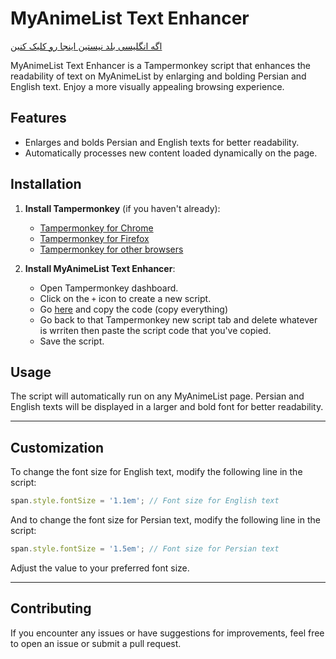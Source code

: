 # MyAnimeList Text Enhancer

[اگه انگلیسی بلد نیستین اینجا رو کلیک کنین](https://github.com/Space-00/MyAnimeList-Text-Enhancer/blob/main/Readme-fa.md)

MyAnimeList Text Enhancer is a Tampermonkey script that enhances the readability of text on MyAnimeList by enlarging and bolding Persian and English text. Enjoy a more visually appealing browsing experience.

## Features

- Enlarges and bolds Persian and English texts for better readability.
- Automatically processes new content loaded dynamically on the page.

## Installation

1. **Install Tampermonkey** (if you haven't already):
   - [Tampermonkey for Chrome](https://chrome.google.com/webstore/detail/dhdgffkkebhmkfjojejmpbldmpobfkfo)
   - [Tampermonkey for Firefox](https://addons.mozilla.org/en-US/firefox/addon/tampermonkey/)
   - [Tampermonkey for other browsers](https://www.tampermonkey.net/)

2. **Install MyAnimeList Text Enhancer**:
   - Open Tampermonkey dashboard.
   - Click on the `+` icon to create a new script.
   - Go [here](https://raw.githubusercontent.com/Space-00/MyAnimeList-Text-Enhancer/main/MyAnimeList%20Text%20Enhancer.js) and copy the code (copy everything)
   - Go back to that Tampermonkey new script tab and delete whatever is wrriten then paste the script code that you've copied.
   - Save the script.

## Usage

The script will automatically run on any MyAnimeList page. Persian and English texts will be displayed in a larger and bold font for better readability.

_________________________________________________________________________________
## Customization

To change the font size for English text, modify the following line in the script:

```javascript
span.style.fontSize = '1.1em'; // Font size for English text
```

And to change the font size for Persian text, modify the following line in the script:

```javascript
span.style.fontSize = '1.5em'; // Font size for Persian text
```

Adjust the value to your preferred font size.
_________________________________________________________________________________


## Contributing

If you encounter any issues or have suggestions for improvements, feel free to open an issue or submit a pull request.
